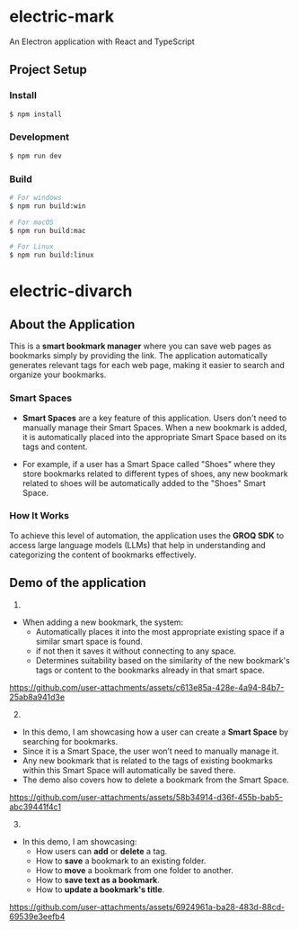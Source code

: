# electric-mark

An Electron application with React and TypeScript

## Project Setup

### Install

```bash
$ npm install
```

### Development

```bash
$ npm run dev
```

### Build

```bash
# For windows
$ npm run build:win

# For macOS
$ npm run build:mac

# For Linux
$ npm run build:linux
```
# electric-divarch

## About the Application

This is a **smart bookmark manager** where you can save web pages as bookmarks simply by providing the link. The application automatically generates relevant tags for each web page, making it easier to search and organize your bookmarks.

### Smart Spaces

- **Smart Spaces** are a key feature of this application. Users don't need to manually manage their Smart Spaces. When a new bookmark is added, it is automatically placed into the appropriate Smart Space based on its tags and content.
  
- For example, if a user has a Smart Space called "Shoes" where they store bookmarks related to different types of shoes, any new bookmark related to shoes will be automatically added to the "Shoes" Smart Space.

### How It Works

To achieve this level of automation, the application uses the **GROQ SDK** to access large language models (LLMs) that help in understanding and categorizing the content of bookmarks effectively.


## Demo of the application
1.
- When adding a new bookmark, the system:
  - Automatically places it into the most appropriate existing space if a similar smart space is found.
  - if not then it saves it without connecting to any space.
  - Determines suitability based on the similarity of the new bookmark's tags or content to the bookmarks already in that smart space.


https://github.com/user-attachments/assets/c613e85a-428e-4a94-84b7-25ab8a941d3e


2.
- In this demo, I am showcasing how a user can create a **Smart Space** by searching for bookmarks.
- Since it is a Smart Space, the user won’t need to manually manage it.
- Any new bookmark that is related to the tags of existing bookmarks within this Smart Space will automatically be saved there.
- The demo also covers how to delete a bookmark from the Smart Space.



https://github.com/user-attachments/assets/58b34914-d36f-455b-bab5-abc39441f4c1


3.
- In this demo, I am showcasing:
  - How users can **add** or **delete** a tag.
  - How to **save** a bookmark to an existing folder.
  - How to **move** a bookmark from one folder to another.
  - How to **save text as a bookmark**.
  - How to **update a bookmark's title**.



https://github.com/user-attachments/assets/6924961a-ba28-483d-88cd-69539e3eefb4

